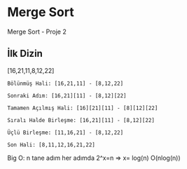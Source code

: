 # Merge Sort
Merge Sort - Proje 2

## İlk Dizin
[16,21,11,8,12,22]


```
Bölünmüş Hali: [16,21,11] - [8,12,22]

Sonraki Adım: [16,21][11] - [8,12][22]

Tamamen Açılmış Hali: [16][21][11] - [8][12][22]

Sıralı Halde Birleşme: [16,21][11] - [8,12][22]

Üçlü Birleşme: [11,16,21] - [8,12,22]

Son Hali: [8,11,12,16,21,22]
```

Big O: n tane adım her adımda 2^x=n => x= log(n) O(nlog(n))